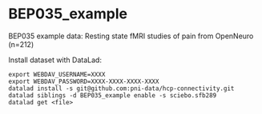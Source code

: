 # BEP035_example
BEP035 example data: Resting state fMRI studies of pain from OpenNeuro (n=212)

Install dataset with DataLad:

```
export WEBDAV_USERNAME=XXXX
export WEBDAV_PASSWORD=XXXX-XXXX-XXXX-XXXX
datalad install -s git@github.com:pni-data/hcp-connectivity.git
datalad siblings -d BEP035_example enable -s sciebo.sfb289
datalad get <file>
```
